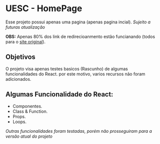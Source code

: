 # UESC - HomePage

Esse projeto possui apenas uma pagina (apenas pagina incial).
*Sujeito a futuras atualização*

**OBS:** Apenas 80% dos link de redirecioanmento estão funcianando (todos para o [site original](http://www.uesc.br)).

## Objetivos

O projeto visa apenas testes basicos (Rascunho) de algumas funcionalidades do React. por este motivo, varios recursos não foram adicionados.

## Algumas Funcionalidade do React:

- Componentes.
- Class & Function.
- Props.
- Loops.

*Outras funcionalidades foram testadas, porém não prosseguiram para a versão atual do projeto*
